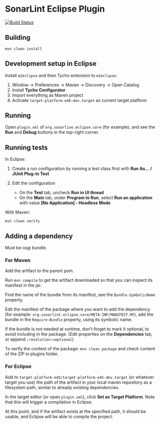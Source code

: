 SonarLint Eclipse Plugin
=============
[![Build Status](https://travis-ci.org/SonarSource/sonarlint-eclipse.svg?branch=master)](https://travis-ci.org/SonarSource/sonarlint-eclipse)

Building
--------

    mvn clean install

Development setup in Eclipse
----------------------------

Install `m2eclipse` and then Tycho extension to `m2eclipse`:

1. Window -> Preferences -> Maven -> Discovery -> Open Catalog
2. Install **Tycho Configurator**
3. Import everything as Maven project
4. Activate `target-platform-e46-dev.target` as current target platform

Running
-------

Open `plugin.xml` of `org.sonarline.eclipse.core` (for example), and see the **Run** and **Debug** buttons in the top-right corner.

Running tests
-------------

In Eclipse:

1. Create a run configuration by running a test class first with **Run As... / JUnit Plug-in Test**

2. Edit the configuration

    - On the **Test** tab, uncheck **Run in UI thread**
    - On the **Main** tab, under **Program to Run**, select **Run an application** with value **[No Application] - Headless Mode**

With Maven:

    mvn clean verify

Adding a dependency
-------------------

Must be osgi bundle.

### For Maven

Add the artifact to the parent pom.

Run `mvn compile` to get the artifact downloaded so that you can inspect its manifest in the jar.

Find the name of the bundle from its manifest, see the `Bundle-SymbolicName` property.

Edit the manifest of the package where you want to add the dependency (for example: `org.sonarlint.eclipse.core/META-INF/MANIFEST.MF`), add the bundle in the `Require-Bundle` property, using its symbolic name.

If the bundle is not needed at runtime, don't forget to mark it optional, to avoid including in the package.
(Edit properties on the **Dependencies** tab, or append `;resolution:=optional`)

To verify the content of the package: `mvn clean package` and check content of the ZIP in plugins folder.

### For Eclipse

Add to `target-platform-e45/target-platform-e45-dev.target` (or whatever target you use) the path of the artifact in your local maven repository as a filesystem path, similar to already existing dependencies.

In the target editor (or open `plugin.xml`), click **Set as Target Platform**.
Note that this will trigger a compilation in Eclipse.

At this point, and if the artifact exists at the specified path, it should be usable, and Eclipse will be able to compile the project.
